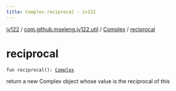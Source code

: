 ```yaml
---
title: Complex.reciprocal - iv122
---
```


[iv122](../../index.md) / [com.github.mseleng.iv122.util](../index.md) / [Complex](index.md) / [reciprocal](.)

# reciprocal

`fun reciprocal(): `[`Complex`](index.md)

return a new Complex object whose value is the reciprocal of this

